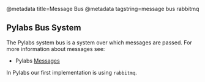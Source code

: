@metadata title=Message Bus
@metadata tagstring=message bus rabbitmq

[Messages]: #/Components/Messages


## Pylabs Bus System

The Pylabs system bus is a system over which messages are passed.
For more information about messages see:

* Pylabs [Messages][]

In Pylabs our first implementation is using `rabbitmq`.

